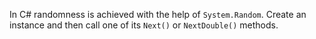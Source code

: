 In C# randomness is achieved with the help of `System.Random`. Create an instance and then call one of its `Next()` or `NextDouble()` methods.
